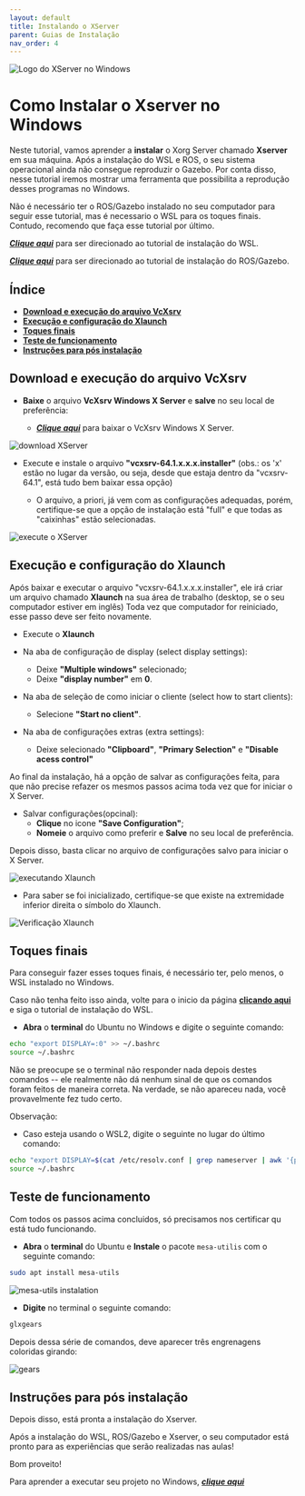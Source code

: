 ```yaml
---
layout: default
title: Instalando o XServer
parent: Guias de Instalação
nav_order: 4
---
```


![Logo do XServer no Windows](../assets/img/logo_Xserver.png)

# **Como Instalar o Xserver no Windows**

Neste tutorial, vamos aprender a **instalar** o Xorg Server chamado **Xserver** em sua máquina.
Após a instalação do WSL e ROS, o seu sistema operacional ainda não consegue reproduzir o Gazebo. Por conta disso, nesse tutorial iremos mostrar uma ferramenta que possibilita a reprodução desses programas no Windows.

Não é necessário ter o ROS/Gazebo instalado no seu computador para seguir esse tutorial, mas é necessario o WSL para os toques finais. Contudo, recomendo que faça esse tutorial por último.

***[Clique aqui](../InstalationGuides/WSL.md)*** para ser direcionado ao tutorial de instalação do WSL.

***[Clique aqui](../InstalationGuides/ROSGazeboWSL.md)*** para ser direcionado ao tutorial de instalação do ROS/Gazebo.
## **Índice**<!-- omit in toc --> 

- [**Download e execução do arquivo VcXsrv**](#Download-e-execução-do-arquivo-VcXsrv)
- [**Execução e configuração do Xlaunch**](#Execução-e-configuração-do-Xlaunch)
- [**Toques finais**](#Toques-finais)
- [**Teste de funcionamento**](#Teste-de-funcionamento)
- [**Instruções para pós instalação**](#Instruções-para-pós-instalação)

## **Download e execução do arquivo VcXsrv**

- **Baixe** o arquivo **VcXsrv Windows X Server** e **salve** no seu local de preferência:

    - ***[Clique aqui](https://sourceforge.net/projects/vcxsrv/)*** para baixar o VcXsrv Windows X Server.

![download XServer](../assets/gif/XServer/0_baixando_VcXsrv.gif)

- Execute e instale o arquivo **"vcxsrv-64.1.x.x.x.installer"** (obs.: os 'x' estão no lugar da versão, ou seja, desde que estaja dentro da "vcxsrv-64.1", está tudo bem baixar essa opção)
    
    - O arquivo, a priori, já vem com as configurações adequadas, porém, certifique-se que a opção de instalação está "full" e que todas as "caixinhas" estão selecionadas. 
    
![execute o XServer](../assets/gif/XServer/1_executando_VcXsrv.gif)

## **Execução e configuração do Xlaunch**

Após baixar e executar o arquivo "vcxsrv-64.1.x.x.x.installer", ele irá criar um arquivo chamado **Xlaunch** na sua área de trabalho (desktop, se o seu computador estiver em inglês)
Toda vez que computador for reiniciado, esse passo deve ser feito novamente.

- Execute o **Xlaunch**
- Na aba de configuração de display (select display settings):
    - Deixe **"Multiple windows"** selecionado;
    - Deixe **"display number"** em **0**.

- Na aba de seleção de como iniciar o cliente (select how to start clients):
    - Selecione **"Start no client"**.

- Na aba de configurações extras (extra settings):
    - Deixe selecionado **"Clipboard"**, **"Primary Selection"** e **"Disable acess control"**

Ao final da instalação, há a opção de salvar as configurações feita, para que não precise refazer os mesmos passos acima toda vez que for iniciar o X Server.

- Salvar configurações(opcinal):
    - **Clique** no icone **"Save Configuration"**;
    - **Nomeie** o arquivo como preferir e **Salve** no seu local de preferência.

Depois disso, basta clicar no arquivo de configurações salvo para iniciar o X Server.

![executando Xlaunch](../assets/gif/XServer/2_executando_Xlaunch.gif)

- Para saber se foi inicializado, certifique-se que existe na extremidade inferior direita o símbolo do Xlaunch.

![Verificação Xlaunch](../assets/img/check_xlaunch.png)

## **Toques finais**

Para conseguir fazer esses toques finais, é necessário ter, pelo menos, o WSL instalado no Windows.

Caso não tenha feito isso ainda, volte para o inicio da página  [**clicando aqui**](#Como-Instalar-o-Xserver-no-Windows) e siga o tutorial de instalação do WSL.

- **Abra** o **terminal** do Ubuntu no Windows e digite o seguinte comando:

```bash
echo "export DISPLAY=:0" >> ~/.bashrc
source ~/.bashrc
```
Não se preocupe se o terminal não responder nada depois destes comandos -- ele realmente não dá nenhum sinal de que os comandos foram feitos de maneira correta. Na verdade, se não apareceu nada, você provavelmente fez tudo certo.

Observação:
- Caso esteja usando o WSL2, digite o seguinte no lugar do último comando:

```bash
echo "export DISPLAY=$(cat /etc/resolv.conf | grep nameserver | awk '{print $2}'):0" >> ~/.bashrc
source ~/.bashrc
```

## **Teste de funcionamento**
Com todos os passos acima concluidos, só precisamos nos certificar qu está tudo funcionando.

- **Abra** o **terminal** do Ubuntu e **Instale** o pacote `mesa-utilis` com o seguinte comando:

```bash
sudo apt install mesa-utils
```

![mesa-utils instalation](../assets/gif/XServer/3_mesa_utils_instalation.gif)

- **Digite** no terminal o seguinte comando:

```bash
glxgears
```

Depois dessa série de comandos, deve aparecer três engrenagens coloridas girando:

![gears](../assets/gif/XServer/4_gears.gif)

## **Instruções para pós instalação**
Depois disso, está pronta a instalação do Xserver.

Após a instalação do WSL, ROS/Gazebo e Xserver, o seu computador está pronto para as experiências que serão realizadas nas aulas!

Bom proveito!

Para aprender a executar seu projeto no Windows, ***[clique aqui](../HowToRun/RunOnWSL.md)*** 
